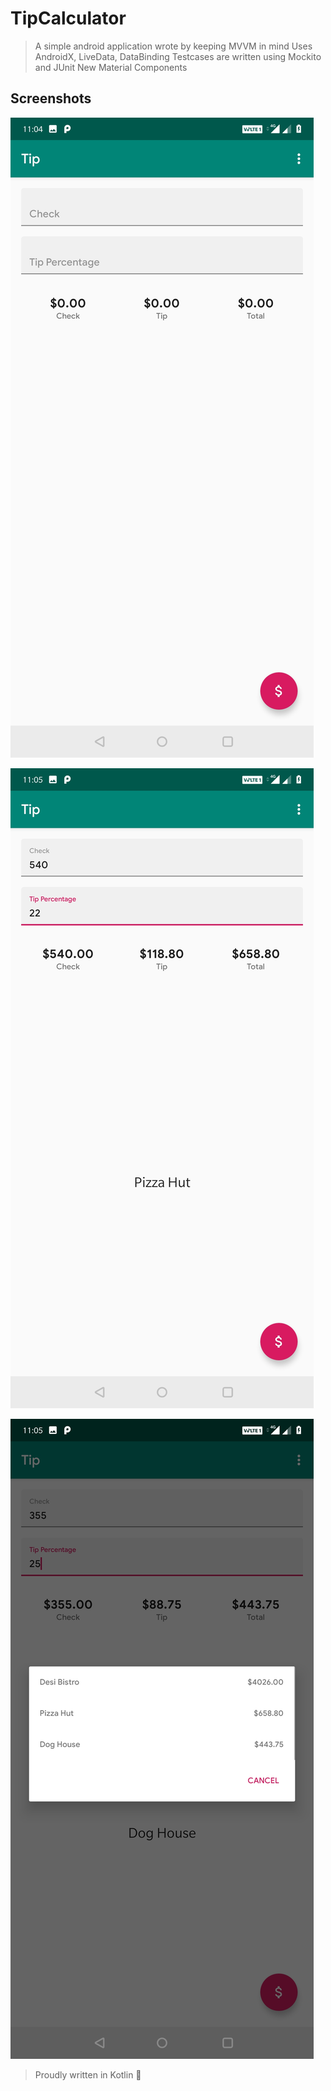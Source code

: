 # TipCalculator
> A simple android application wrote by keeping MVVM in mind
> Uses AndroidX, LiveData, DataBinding
> Testcases are written using Mockito and JUnit
New Material Components

## Screenshots
![Screen 1](https://github.com/carotkut94/TipCalculator/blob/master/arts/1.jpg)

![Screen 2](https://github.com/carotkut94/TipCalculator/blob/master/arts/2.jpg)

![Screen 3](https://github.com/carotkut94/TipCalculator/blob/master/arts/3.jpg)


> Proudly written in Kotlin 💪
